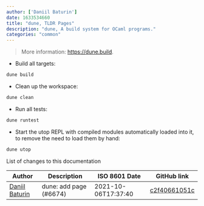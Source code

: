 ```yaml
---
author: ['Daniil Baturin']
date: 1633534660
title: "dune, TLDR Pages"
description: "dune, A build system for OCaml programs."
categories: "common"
---
```

> More information: <https://dune.build>.

- Build all targets:

```bash
dune build
```

- Clean up the workspace:

```bash
dune clean
```

- Run all tests:

```bash
dune runtest
```

- Start the utop REPL with compiled modules automatically loaded into it, to remove the need to load them by hand:

```bash
dune utop
```
List of changes to this documentation


Author | Description | ISO 8601 Date | GitHub link
------|-----|-----|-----
[Daniil Baturin](mailto:daniil@baturin.org) | dune: add page (#6674) | 2021-10-06T17:37:40 | [c2f40661051c](https://github.com/tldr-pages/tldr/commit/c2f40661051c5724a1dbf0bf594a794c7e8ad31b)

